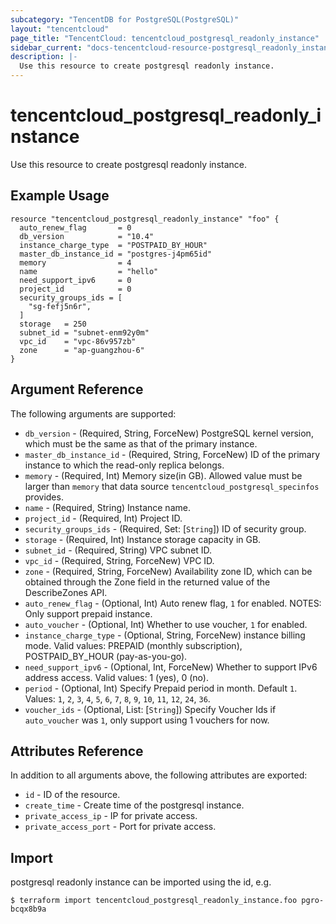 ```yaml
---
subcategory: "TencentDB for PostgreSQL(PostgreSQL)"
layout: "tencentcloud"
page_title: "TencentCloud: tencentcloud_postgresql_readonly_instance"
sidebar_current: "docs-tencentcloud-resource-postgresql_readonly_instance"
description: |-
  Use this resource to create postgresql readonly instance.
---
```


# tencentcloud_postgresql_readonly_instance

Use this resource to create postgresql readonly instance.

## Example Usage

```hcl
resource "tencentcloud_postgresql_readonly_instance" "foo" {
  auto_renew_flag       = 0
  db_version            = "10.4"
  instance_charge_type  = "POSTPAID_BY_HOUR"
  master_db_instance_id = "postgres-j4pm65id"
  memory                = 4
  name                  = "hello"
  need_support_ipv6     = 0
  project_id            = 0
  security_groups_ids = [
    "sg-fefj5n6r",
  ]
  storage   = 250
  subnet_id = "subnet-enm92y0m"
  vpc_id    = "vpc-86v957zb"
  zone      = "ap-guangzhou-6"
}
```

## Argument Reference

The following arguments are supported:

* `db_version` - (Required, String, ForceNew) PostgreSQL kernel version, which must be the same as that of the primary instance.
* `master_db_instance_id` - (Required, String, ForceNew) ID of the primary instance to which the read-only replica belongs.
* `memory` - (Required, Int) Memory size(in GB). Allowed value must be larger than `memory` that data source `tencentcloud_postgresql_specinfos` provides.
* `name` - (Required, String) Instance name.
* `project_id` - (Required, Int) Project ID.
* `security_groups_ids` - (Required, Set: [`String`]) ID of security group.
* `storage` - (Required, Int) Instance storage capacity in GB.
* `subnet_id` - (Required, String) VPC subnet ID.
* `vpc_id` - (Required, String, ForceNew) VPC ID.
* `zone` - (Required, String, ForceNew) Availability zone ID, which can be obtained through the Zone field in the returned value of the DescribeZones API.
* `auto_renew_flag` - (Optional, Int) Auto renew flag, `1` for enabled. NOTES: Only support prepaid instance.
* `auto_voucher` - (Optional, Int) Whether to use voucher, `1` for enabled.
* `instance_charge_type` - (Optional, String, ForceNew) instance billing mode. Valid values: PREPAID (monthly subscription), POSTPAID_BY_HOUR (pay-as-you-go).
* `need_support_ipv6` - (Optional, Int, ForceNew) Whether to support IPv6 address access. Valid values: 1 (yes), 0 (no).
* `period` - (Optional, Int) Specify Prepaid period in month. Default `1`. Values: `1`, `2`, `3`, `4`, `5`, `6`, `7`, `8`, `9`, `10`, `11`, `12`, `24`, `36`.
* `voucher_ids` - (Optional, List: [`String`]) Specify Voucher Ids if `auto_voucher` was `1`, only support using 1 vouchers for now.

## Attributes Reference

In addition to all arguments above, the following attributes are exported:

* `id` - ID of the resource.
* `create_time` - Create time of the postgresql instance.
* `private_access_ip` - IP for private access.
* `private_access_port` - Port for private access.


## Import

postgresql readonly instance can be imported using the id, e.g.

```
$ terraform import tencentcloud_postgresql_readonly_instance.foo pgro-bcqx8b9a
```

